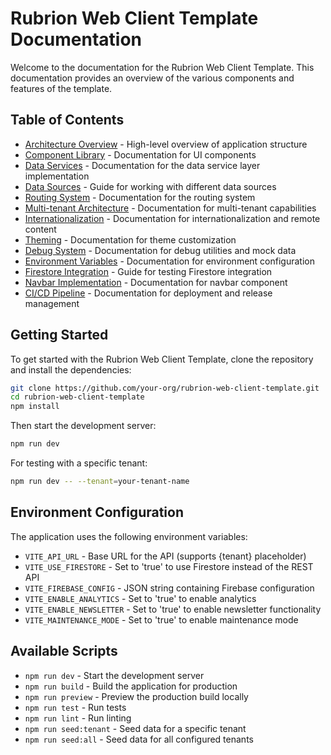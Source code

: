 # Rubrion Web Client Template Documentation

Welcome to the documentation for the Rubrion Web Client Template. This documentation provides an overview of the various components and features of the template.

## Table of Contents

- [Architecture Overview](./architecture-overview.md) - High-level overview of application structure
- [Component Library](./component-library.md) - Documentation for UI components
- [Data Services](./data-services.md) - Documentation for the data service layer implementation
- [Data Sources](./data-sources.md) - Guide for working with different data sources
- [Routing System](./routing-system.md) - Documentation for the routing system
- [Multi-tenant Architecture](./multi-tenant.md) - Documentation for multi-tenant capabilities
- [Internationalization](./i18n.md) - Documentation for internationalization and remote content
- [Theming](./theming.md) - Documentation for theme customization
- [Debug System](./debug-system.md) - Documentation for debug utilities and mock data
- [Environment Variables](./environment-variables.md) - Documentation for environment configuration
- [Firestore Integration](./firestore-sync.md) - Guide for testing Firestore integration
- [Navbar Implementation](./navbar-implementation.md) - Documentation for navbar component
- [CI/CD Pipeline](./pipeline.md) - Documentation for deployment and release management

## Getting Started

To get started with the Rubrion Web Client Template, clone the repository and install the dependencies:

```bash
git clone https://github.com/your-org/rubrion-web-client-template.git
cd rubrion-web-client-template
npm install
```

Then start the development server:

```bash
npm run dev
```

For testing with a specific tenant:

```bash
npm run dev -- --tenant=your-tenant-name
```

## Environment Configuration

The application uses the following environment variables:

- `VITE_API_URL` - Base URL for the API (supports {tenant} placeholder)
- `VITE_USE_FIRESTORE` - Set to 'true' to use Firestore instead of the REST API
- `VITE_FIREBASE_CONFIG` - JSON string containing Firebase configuration
- `VITE_ENABLE_ANALYTICS` - Set to 'true' to enable analytics
- `VITE_ENABLE_NEWSLETTER` - Set to 'true' to enable newsletter functionality
- `VITE_MAINTENANCE_MODE` - Set to 'true' to enable maintenance mode

## Available Scripts

- `npm run dev` - Start the development server
- `npm run build` - Build the application for production
- `npm run preview` - Preview the production build locally
- `npm run test` - Run tests
- `npm run lint` - Run linting
- `npm run seed:tenant` - Seed data for a specific tenant
- `npm run seed:all` - Seed data for all configured tenants
